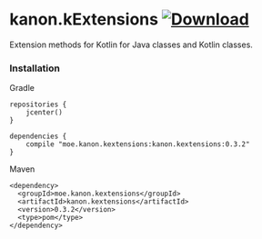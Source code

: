 # kanon.kExtensions [![Download](https://api.bintray.com/packages/olivki/kanon/kanon.kextensions/images/download.svg) ](https://bintray.com/olivki/kanon/kanon.kextensions/0.3.2/link)

Extension methods for Kotlin for Java classes and Kotlin classes.

### Installation

Gradle

```
repositories {
    jcenter()
}

dependencies {
    compile "moe.kanon.kextensions:kanon.kextensions:0.3.2"
}
```

Maven

```
<dependency>
  <groupId>moe.kanon.kextensions</groupId>
  <artifactId>kanon.kextensions</artifactId>
  <version>0.3.2</version>
  <type>pom</type>
</dependency>
```